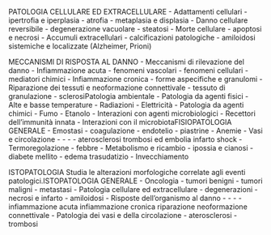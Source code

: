 PATOLOGIA CELLULARE ED
EXTRACELLULARE
	- Adattamenti cellulari
		- ipertrofia e iperplasia
		- atrofia
		- metaplasia e displasia
	- Danno cellulare reversibile
		- degenerazione vacuolare
		- steatosi
	- Morte cellulare
		- apoptosi e necrosi
	- Accumuli extracellulari
		- calcificazioni patologiche
		- amiloidosi sistemiche e localizzate (Alzheimer,
Prioni)

MECCANISMI DI RISPOSTA AL DANNO
	- Meccanismi di rilevazione del danno
	- Infiammazione acuta
		- fenomeni vascolari
		- fenomeni cellulari
		- mediatori chimici
	- Infiammazione cronica
		- forme aspecifiche e granulomi
	- Riparazione dei tessuti e neoformazione
connettivale
		- tessuto di granulazione
		- sclerosiPatologia ambientale
	- Patologia da agenti fisici
		- Alte e basse temperature
		- Radiazioni
		- Elettricità
	- Patologia da agenti chimici
		- Fumo
		- Etanolo
	- Interazioni con agenti microbiologici
		- Recettori dell’immunità innata
		- Interazioni con il microbiotaFISIOPATOLOGIA GENERALE
	- Emostasi
		- coagulazione
		- endotelio
		- piastrine
	- Anemie
	- Vasi e circolazione
		-
		-
		-
		-
aterosclerosi
trombosi ed embolia
infarto
shock
	- Termoregolazione
		- febbre
	- Metabolismo e
ricambio
		- ipossia e cianosi
		- diabete mellito
		- edema trasudatizio
	- Invecchiamento

ISTOPATOLOGIA
Studia le alterazioni
morfologiche correlate
agli eventi patologici.ISTOPATOLOGIA GENERALE
	- Oncologia
		- tumori benigni
		- tumori maligni
		- metastasi
	- Patologia cellulare
ed extracellulare
		- degenerazioni
		- necrosi e infarto
		- amiloidosi
	- Risposte dell’organismo
al danno
		-
		-
		-
		-
infiammazione acuta
infiammazione cronica
riparazione
neoformazione connettivale
	- Patologia dei vasi e della
circolazione
		- aterosclerosi
		- trombosi
